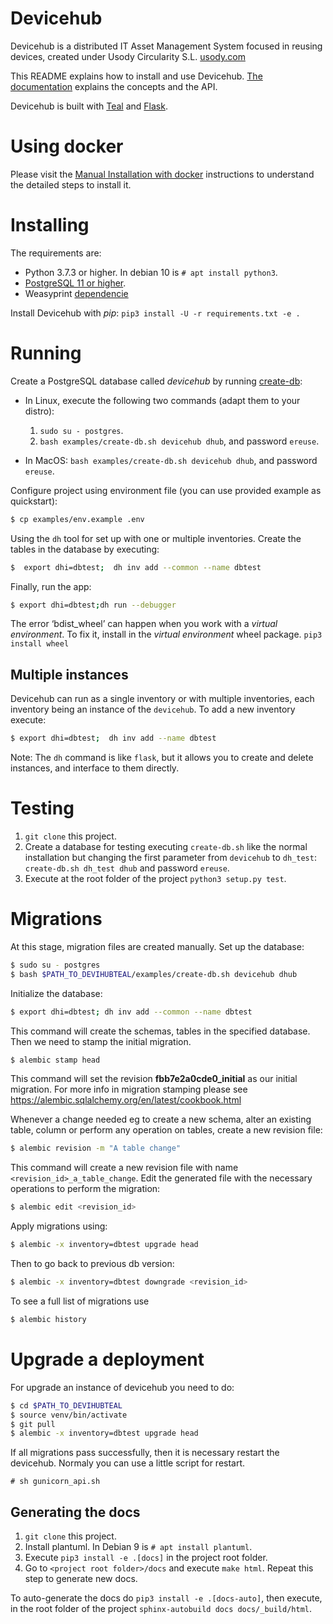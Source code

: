 # Devicehub

Devicehub is a distributed IT Asset Management System focused in reusing devices, created under Usody Circularity S.L. [usody.com](https://www.usody.com)

This README explains how to install and use Devicehub. [The documentation](http://devicehub.ereuse.org) explains the concepts and the API.

Devicehub is built with [Teal](https://github.com/ereuse/teal) and [Flask](http://flask.pocoo.org).

# Using docker
Please visit the [Manual Installation with docker](README_docker.md) instructions to understand the detailed steps to install it.

# Installing
The requirements are:

-  Python 3.7.3 or higher. In debian 10 is `# apt install python3`.
-  [PostgreSQL 11 or higher](https://www.postgresql.org/download/).
-  Weasyprint [dependencie](http://weasyprint.readthedocs.io/en/stable/install.html)

Install Devicehub with *pip*: `pip3 install -U -r requirements.txt -e .`

# Running
Create a PostgreSQL database called *devicehub* by running [create-db](examples/create-db.sh):

-  In Linux, execute the following two commands (adapt them to your distro):

   1. `sudo su - postgres`.
   2. `bash examples/create-db.sh devicehub dhub`, and password `ereuse`.

-  In MacOS: `bash examples/create-db.sh devicehub dhub`, and password `ereuse`.

Configure project using environment file (you can use provided example as quickstart):
```bash
$ cp examples/env.example .env
```

Using the `dh` tool for set up with one or multiple inventories.
Create the tables in the database by executing:

```bash
$  export dhi=dbtest;  dh inv add --common --name dbtest
```

Finally, run the app:

```bash
$ export dhi=dbtest;dh run --debugger
```

The error ‘bdist_wheel’ can happen when you work with a *virtual environment*.
To fix it, install in the *virtual environment* wheel
package. `pip3 install wheel`

## Multiple instances

Devicehub can run as a single inventory or with multiple inventories, each inventory being an instance of the `devicehub`. To add a new inventory  execute:
```bash
$ export dhi=dbtest;  dh inv add --name dbtest
```

Note: The `dh` command is like `flask`, but it allows you to create and delete instances, and interface to them directly.


# Testing

1. `git clone` this project.
2. Create a database for testing executing `create-db.sh` like the normal installation but changing the first parameter from `devicehub` to `dh_test`: `create-db.sh dh_test dhub` and password `ereuse`.
3. Execute at the root folder of the project `python3 setup.py test`.


# Migrations

At this stage, migration files are created manually.
Set up the database:

```bash
$ sudo su - postgres
$ bash $PATH_TO_DEVIHUBTEAL/examples/create-db.sh devicehub dhub
```

Initialize the database:

```bash
$ export dhi=dbtest; dh inv add --common --name dbtest
```

This command will create the schemas, tables in the specified database.
Then we need to stamp the initial migration.

```bash
$ alembic stamp head
```


This command will set the revision **fbb7e2a0cde0_initial**  as our initial migration.
For more info in migration stamping please see https://alembic.sqlalchemy.org/en/latest/cookbook.html


Whenever a change needed eg to create a new schema, alter an existing table, column or perform any
operation on tables, create a new revision file:

```bash
$ alembic revision -m "A table change"
```

This command will create a new revision file with name `<revision_id>_a_table_change`.
Edit the generated file with the necessary operations to perform the migration:

```bash
$ alembic edit <revision_id>
```

Apply migrations using:

```bash
$ alembic -x inventory=dbtest upgrade head
```
Then to go back to previous db version:

```bash
$ alembic -x inventory=dbtest downgrade <revision_id>
```

To see a full list of migrations use

```bash
$ alembic history
```

# Upgrade a deployment

For upgrade an instance of devicehub you need to do:

```bash
$ cd $PATH_TO_DEVIHUBTEAL
$ source venv/bin/activate
$ git pull
$ alembic -x inventory=dbtest upgrade head
```

If all migrations pass successfully, then it is necessary restart the devicehub.
Normaly you can use a little script for restart.
```
# sh gunicorn_api.sh
```

## Generating the docs


1. `git clone` this project.
2. Install plantuml. In Debian 9 is `# apt install plantuml`.
3. Execute `pip3 install -e .[docs]` in the project root folder.
4. Go to `<project root folder>/docs` and execute `make html`. Repeat this step to generate new docs.

To auto-generate the docs do `pip3 install -e .[docs-auto]`, then execute, in the root folder of the project `sphinx-autobuild docs docs/_build/html`.
